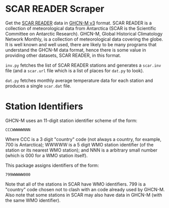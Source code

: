 SCAR READER Scraper
===================

Get the [SCAR READER](http://www.antarctica.ac.uk/met/READER/) data in
[GHCN-M v3](http://www.ncdc.noaa.gov/ghcnm/v3.php) format. SCAR
READER is a collection of meteorological data from Antarctica
(SCAR is the Scientific Committee on Antarctic Research).
GHCN-M, Global Historical Climatology Network Monthly, is a
collection of meteorological data covering the globe. It is well
known and well used, there are likely to be many programs that
understand the GHCN-M data format, hence there is some value in
providing other datasets, SCAR READER, in this format.

`inv.py` fetches the list of SCAR READER stations and generates
a `scar.inv` file (and a `scar.url` file which is a list of
places for `dat.py` to look).

`dat.py` fetches monthly average temperature data for each
station and produces a single `scar.dat` file.

Station Identifiers
===================

GHCN-M uses an 11-digit station identifier scheme of the form:

    CCCWWWWWNNN

Where CCC is a 3 digit "country" code (not always a country, for
example, 700 is Antarctica); WWWWW is a 5 digit WMO station
identifier (of the station or its nearest WMO station); and NNN
is a arbitrary small number (which is 000 for a WMO station
itself).

This package assigns identifiers of the form:

    799WWWWW000

Note that all of the stations in SCAR have WMO identifiers. 799
is a "country" code chosen not to clash with an code already
used by GHCN-M. Also note that some stations in SCAR may also
have data in GHCN-M (with the same WMO identifier).
